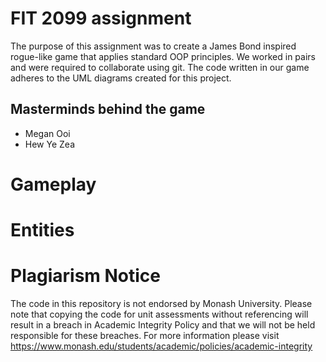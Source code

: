 # FIT 2099 assignment

The purpose of this assignment was to create a James Bond inspired rogue-like game that applies standard OOP principles. We worked in pairs and were required to collaborate using git. The code written in our game adheres to the UML diagrams created for this project. 

## Masterminds behind the game
- Megan Ooi
- Hew Ye Zea

# Gameplay
# Entities

# Plagiarism Notice

The code in this repository is not endorsed by Monash University. Please note that copying the code for unit assessments without referencing will result in a breach in Academic Integrity Policy and that we will not be held responsible for these breaches. For more information please visit https://www.monash.edu/students/academic/policies/academic-integrity
